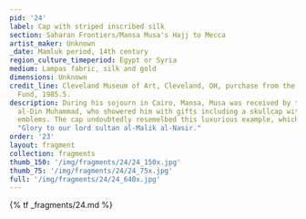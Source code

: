 ```yaml
---
pid: '24'
label: Cap with striped inscribed silk
section: Saharan Frontiers/Mansa Musa's Hajj to Mecca
artist_maker: Unknown
_date: Mamluk period, 14th century
region_culture_timeperiod: Egypt or Syria
medium: Lampas fabric, silk and gold
dimensions: Unknown
credit_line: Cleveland Museum of Art, Cleveland, OH, purchase from the J. H. Wade
  Fund, 1985.5.
description: During his sojourn in Cairo, Mansa, Musa was received by the sultan al-Nasir
  al-Din Muhammad, who showered him with gifts including a skullcap with caliphal
  emblems. The cap undoubtedly resemelbed this luxurious example, which is inscribed
  "Glory to our lord sultan al-Malik al-Nasir."
order: '23'
layout: fragment
collection: fragments
thumb_150: '/img/fragments/24/24_150x.jpg'
thumb_75: '/img/fragments/24/24_75x.jpg'
full: '/img/fragments/24/24_640x.jpg'
---
```


{% tf _fragments/24.md %}